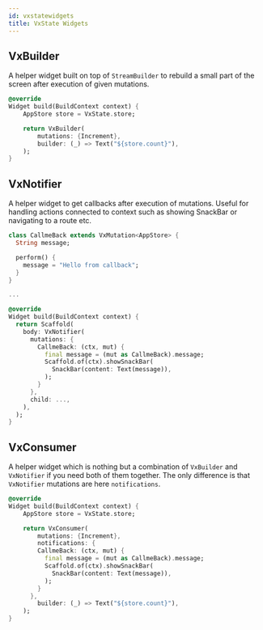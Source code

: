 ```yaml
---
id: vxstatewidgets
title: VxState Widgets
---
```


## VxBuilder

A helper widget built on top of `StreamBuilder` to rebuild a small part of the screen after execution of given mutations.

```dart
@override
Widget build(BuildContext context) {
    AppStore store = VxState.store;

    return VxBuilder(
        mutations: {Increment},
        builder: (_) => Text("${store.count}"),
    );
}
```

## VxNotifier

A helper widget to get callbacks after execution of mutations. Useful for handling actions connected to context such as showing SnackBar or navigating to a route etc.

```dart
class CallmeBack extends VxMutation<AppStore> {
  String message;

  perform() {
    message = "Hello from callback";
  }
}

...

@override
Widget build(BuildContext context) {
  return Scaffold(
    body: VxNotifier(
      mutations: {
        CallmeBack: (ctx, mut) {
          final message = (mut as CallmeBack).message;
          Scaffold.of(ctx).showSnackBar(
            SnackBar(content: Text(message)),
          );
        }
      },
      child: ...,
    ),
  );
}
```

## VxConsumer

A helper widget which is nothing but a combination of `VxBuilder` and `VxNotifier` if you need both of them together. The only difference is that `VxNotifier` mutations are here `notifications`.

```dart
@override
Widget build(BuildContext context) {
    AppStore store = VxState.store;

    return VxConsumer(
        mutations: {Increment},
        notifications: {
        CallmeBack: (ctx, mut) {
          final message = (mut as CallmeBack).message;
          Scaffold.of(ctx).showSnackBar(
            SnackBar(content: Text(message)),
          );
        }
      },
        builder: (_) => Text("${store.count}"),
    );
}
```
